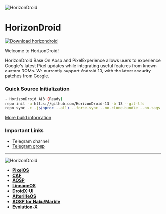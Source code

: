 ![HorizonDroid](https://github.com/zamkara/.github/blob/main/horizonlts.svg) 

HorizonDroid
===========

[![Download horizondroid](https://img.shields.io/sourceforge/dt/horizondroid.svg)](https://sourceforge.net/projects/horizondroid/files/latest/download)

Welcome to HorizonDroid!

HorizonDroid Base On Aosp and PixelExperience allows users to experience Google's latest Pixel updates while integrating useful features from known custom ROMs.
We currently support Android 13, with the latest security patches from Google.

### Quick Source Initialization ###
```bash
- HorizonDroid A13 (Ready)
repo init -u https://github.com/HorizonDroid-13 -b 13 --git-lfs
repo sync -c -j$(nproc --all) --force-sync --no-clone-bundle --no-tags
```
[More build information](https://github.com/HorizonDroid-13/manifest)

### Important Links

- [Telegram channel](https://t.me/horizondroid)
- [Telegram group](https://t.me/HorizonDroidChat)

-----------------------------------------------------------------------------
![HorizonDroid](https://github.com/zamkara/.github/blob/main/creditlts.svg) 
 * [**PixelOS**](https://github.com/PixelOS-Fourteen)
 * [**CAF**](https://source.codeaurora.org)
 * [**AOSP**](https://android.googlesource.com)
 * [**LineageOS**](https://github.com/LineageOS)
 * [**DroidX-UI**](https://github.com/DroidX-UI)
 * [**AfterlifeOS**](https://github.com/AfterLifePrjkt13)
 * [**AOSP for Nabu/Marble**](https://github.com/Nabu-upsidedowncake)
 * [**Evolution-X**](https://github.com/Evolution-X)
